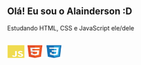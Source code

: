 ## Olá! Eu sou o Alainderson :D

Estudando HTML, CSS e JavaScript
ele/dele

<div style="display: inline_block"><br>
  <img align="center" alt="Ala-Js" height="30" width="40" src="https://raw.githubusercontent.com/devicons/devicon/master/icons/javascript/javascript-plain.svg">
  <img align="center" alt="Ala-HTML" height="30" width="40" src="https://raw.githubusercontent.com/devicons/devicon/master/icons/html5/html5-original.svg">
  <img align="center" alt="Ala-CSS" height="30" width="40" src="https://raw.githubusercontent.com/devicons/devicon/master/icons/css3/css3-original.svg">
</div>
